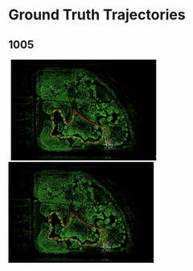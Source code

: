 # Ground Truth Trajectories

## 1005
<div align="left">
<img src="./pics/all_traj/traj_full/1005-00.png" alt="photo" height="200" hspace="5"/>
<img src="./pics/all_traj/traj_full/1005-00.png" alt="photo" height="200" />
</div>

